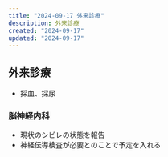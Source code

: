 ```yaml
---
title: "2024-09-17 外来診療"
description: 外来診療
created: "2024-09-17"
updated: "2024-09-17"
---
```


## 外来診療

- 採血、採尿

### 脳神経内科

- 現状のシビレの状態を報告
- 神経伝導検査が必要とのことで予定を入れる

